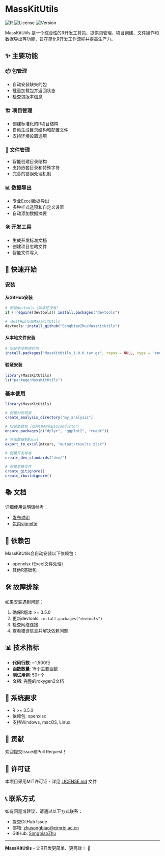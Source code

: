 # MassKitUtils

![R](https://img.shields.io/badge/R-%3E%3D%203.5.0-blue.svg)
![License](https://img.shields.io/badge/License-MIT-green.svg)
![Version](https://img.shields.io/badge/Version-1.0.0-orange.svg)

MassKitUtils 是一个综合性的R开发工具包，提供包管理、项目创建、文件操作和数据导出等功能，旨在简化R开发工作流程并提高生产力。

## ✨ 主要功能

### 📦 包管理
- 自动安装缺失的包
- 批量加载包并返回状态
- 检查包版本信息

### 🏗️ 项目管理
- 创建标准化的R项目结构
- 自动生成目录结构和配置文件
- 支持环境设置选项

### 📁 文件管理
- 智能创建目录结构
- 支持嵌套目录和特殊字符
- 完善的错误处理机制

### 📊 数据导出
- 专业Excel数据导出
- 多种样式选项和自定义设置
- 自动添加数据摘要

### 🛠️ 开发工具
- 生成开发标准文档
- 创建项目忽略文件
- 智能文件写入

## 🚀 快速开始

### 安装

#### 从GitHub安装
```r
# 安装devtools（如果还没有）
if (!require(devtools)) install.packages("devtools")

# 从GitHub安装MassKitUtils
devtools::install_github("SongbiaoZhu/MassKitUtils")
```

#### 从本地文件安装
```r
# 安装本地构建的包
install.packages("MassKitUtils_1.0.0.tar.gz", repos = NULL, type = "source")
```

#### 验证安装
```r
library(MassKitUtils)
ls("package:MassKitUtils")
```

### 基本使用

```r
library(MassKitUtils)

# 创建分析目录
create_analysis_directory("my_analysis")

# 安装依赖包（支持CRAN和Bioconductor）
ensure_packages(c("dplyr", "ggplot2", "readr"))

# 导出数据到Excel
export_to_excel(mtcars, "output/results.xlsx")

# 创建开发标准
create_dev_standards("dev/")

# 创建忽略文件
create_gitignore()
create_rbuildignore()
```

## 📚 文档

详细使用说明请参考：
- [发布说明](RELEASE_NOTES.md)
- [包内vignette](vignettes/getting-started.Rmd)

## 🔧 依赖包

MassKitUtils会自动安装以下依赖包：
- openxlsx (Excel文件处理)
- 其他R基础包

## 🛠️ 故障排除

如果安装遇到问题：
1. 确保R版本 >= 3.5.0
2. 更新devtools: `install.packages("devtools")`
3. 检查网络连接
4. 查看错误信息并解决依赖问题

## 📊 技术指标

- **代码行数**: ~1,500行
- **函数数量**: 15个主要函数
- **测试用例**: 50+个
- **文档**: 完整的roxygen2文档

## 🔧 系统要求

- R >= 3.5.0
- 依赖包: openxlsx
- 支持Windows, macOS, Linux

## 🤝 贡献

欢迎提交Issue和Pull Request！

## 📄 许可证

本项目采用MIT许可证 - 详见 [LICENSE.md](LICENSE.md) 文件

## 📞 联系方式

如有问题或建议，请通过以下方式联系：
- 提交GitHub Issue
- 邮箱: zhusongbiao@cimrbj.ac.cn
- GitHub: [SongbiaoZhu](https://github.com/SongbiaoZhu)

---

**MassKitUtils** - 让R开发更简单、更高效！ 🎉
